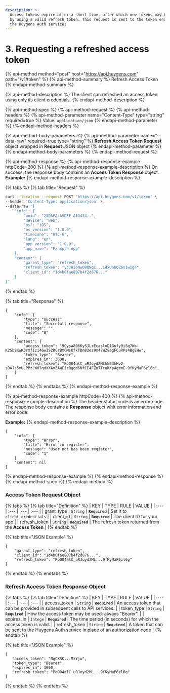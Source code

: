 ```yaml
---
description: >-
  Access tokens expire after a short time, after which new tokens may be granted
  by using a valid refresh token. This request is sent to the token endpoint of
  the Huygens Auth service:
---
```


# 3. Requesting a refreshed access token

{% api-method method="post" host="https://api.huygens.com" path="/v1/token" %}
{% api-method-summary %}
Refresh Access Token
{% endapi-method-summary %}

{% api-method-description %}
The client can refreshed an access token using only its client credentials.
{% endapi-method-description %}

{% api-method-spec %}
{% api-method-request %}
{% api-method-headers %}
{% api-method-parameter name="Content-Type" type="string" required=true %}
Value: `application/json`
{% endapi-method-parameter %}
{% endapi-method-headers %}

{% api-method-body-parameters %}
{% api-method-parameter name="--data-raw" required=true type="string" %}
**Refresh Access Token Request** object wrapped in **Request** JSON object
{% endapi-method-parameter %}
{% endapi-method-body-parameters %}
{% endapi-method-request %}

{% api-method-response %}
{% api-method-response-example httpCode=200 %}
{% api-method-response-example-description %}
On success, the response body contains an **Access Token Response** object.  
**Example:**
{% endapi-method-response-example-description %}

{% tabs %}
{% tab title="Request" %}
```bash
curl --location --request POST 'https://api.huygens.com/v1/token' \
--header 'Content-Type: application/json' \
--data-raw '{
    "info": {
        "uuid": "23DAFA-ASDFF-A13434..",
        "device": "web",
        "os": "iOS",
        "os_version": "1.0.0",
        "timezone": "UTC-6",
        "lang": "en",
        "app_version": "1.0.0",
        "app_name": "Example App"
    },
    "content": {
        "garant_type": "refresh_token",
        "refresh_token": "ycJHioNwO9QNqC...idxUnbQZ6s1wIge",
        "client_id": "1d4b0fae807b4f2d876..."
    }
}'
```
{% endtab %}

{% tab title="Response" %}
```
{
    "info": {
        "type": "success",
        "title": "Succefull response",
        "message": "",
        "code": "0"
    },
    "content": {
        "access_token": "9Cysa896KySJLrEcasloD1Gufy9iSq7Wa-K2SbSKwK3rXfizi4GwIS2RCrBmCMsKfkTDm82ez9m47WZ8egFCuRPs4BgEHw",
        "token_type": "Bearer",
        "expires_in": 3600,
        "refresh_token": "PoO04alC_uRJoyd2MLhN53hHv2-sDAJs5mULPPzLW0lgdXXAvZAWEJrBqqd6NfCE4FZo7TcuKXp4grmE-9fKyMaP6zl6g",
    }
}

```
{% endtab %}
{% endtabs %}
{% endapi-method-response-example %}

{% api-method-response-example httpCode=400 %}
{% api-method-response-example-description %}
The header status code is an error code.  
The response body contains a **Response** object whit error information and error code.  
  
**Example:**
{% endapi-method-response-example-description %}

```
{
    "info": {
        "type": "error",
        "title": "Error in register",
        "message": "User not has been register",
        "code": "1"
    }
    "content": nil
}
```
{% endapi-method-response-example %}
{% endapi-method-response %}
{% endapi-method-spec %}
{% endapi-method %}

### Access Token Request Object

{% tabs %}
{% tab title="Definition" %}
| KEY | TYPE | RULE | VALUE |
| :--- | :--- | :--- | :--- |
| grant\_type | `String` | **`Required`** | Set it to `client_credentials` |
| client\_id | `String` | **`Required`** | The client ID for your app |
| refresh\_token | `String` | **`Required`** | The refresh token returned from the **Access Token** |
{% endtab %}

{% tab title="JSON Example" %}
```text
{
    "garant_type": "refresh_token",
    "client_id": "1d4b0fae807b4f2d876...",
    "refresh_token": "PoO04alC_uRJoyd2ML...9fKyMaP6zl6g"
}
```
{% endtab %}
{% endtabs %}

### Refresh Access Token Response Object

{% tabs %}
{% tab title="Definition" %}
| KEY | TYPE | RULE | VALUE |
| :--- | :--- | :--- | :--- |
| access\_token | `String` | **`Required`** | An access token that can be provided in subsequent calls to API services. |
| token\_type | `String` | **`Required`** | How the access token may be used: always “Bearer”. |
| expires\_in | `Intege` | **`Required`** | The time period \(in seconds\) for which the access token is valid. |
| refresh\_token | `String` | **`Required`** | A token that can be sent to the Huygens Auth service in place of an authorization code |
{% endtab %}

{% tab title="JSON Example" %}
```text
{
   "access_token": "NgCXRK...MzYjw",
   "token_type": "Bearer",
   "expires_in": 3600,
   "refresh_token": "PoO04alC_uRJoyd2ML...9fKyMaP6zl6g"
}
```
{% endtab %}
{% endtabs %}



